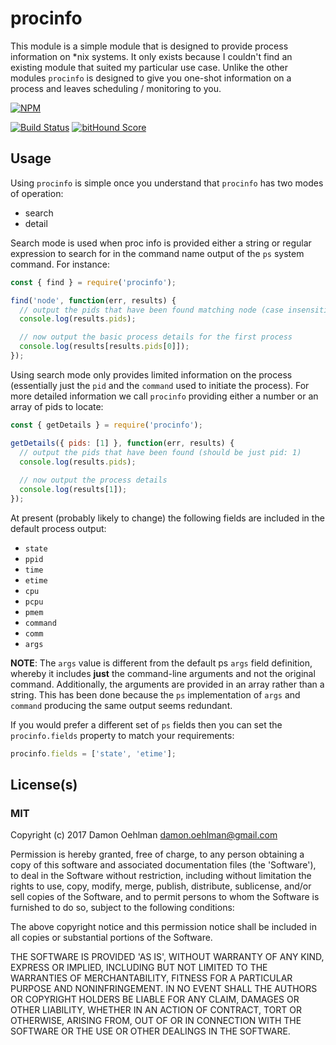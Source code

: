 
# procinfo

This module is a simple module that is designed to provide process information on *nix systems.  It only exists
because I couldn't find an existing module that suited my particular use case.  Unlike the other modules
`procinfo` is designed to give you one-shot information on a process and leaves scheduling / monitoring to you.


[![NPM](https://nodei.co/npm/procinfo.png)](https://nodei.co/npm/procinfo/)

[![Build Status](https://api.travis-ci.org/DamonOehlman/procinfo.svg?branch=master)](https://travis-ci.org/DamonOehlman/procinfo) [![bitHound Score](https://www.bithound.io/github/DamonOehlman/procinfo/badges/score.svg)](https://www.bithound.io/github/DamonOehlman/procinfo) 

## Usage

Using `procinfo` is simple once you understand that `procinfo` has two modes of operation:

- search
- detail

Search mode is used when proc info is provided either a string or regular expression to search for in the command
name output of the `ps` system command.  For instance:

```js
const { find } = require('procinfo');

find('node', function(err, results) {
  // output the pids that have been found matching node (case insensitive)
  console.log(results.pids);

  // now output the basic process details for the first process
  console.log(results[results.pids[0]]);
});

```

Using search mode only provides limited information on the process (essentially just the `pid` and the `command` used
to initiate the process).  For more detailed information we call `procinfo` providing either a number or an
array of pids to locate:

```js
const { getDetails } = require('procinfo');

getDetails({ pids: [1] }, function(err, results) {
  // output the pids that have been found (should be just pid: 1)
  console.log(results.pids);
 
  // now output the process details
  console.log(results[1]);
});

```

At present (probably likely to change) the following fields are included in the default process output:

- `state`
- `ppid`
- `time`
- `etime`
- `cpu`
- `pcpu`
- `pmem`
- `command`
- `comm`
- `args`

__NOTE__: The `args` value is different from the default ps `args` field definition, whereby it includes __just__ the command-line
arguments and not the original command.  Additionally, the arguments are provided in an array rather than a string.
This has been done because the `ps` implementation of `args` and `command` producing the same output seems redundant.

If you would prefer a different set of `ps` fields then you can set the `procinfo.fields` property to match
your requirements:

```js
procinfo.fields = ['state', 'etime'];
```

## License(s)

### MIT

Copyright (c) 2017 Damon Oehlman <damon.oehlman@gmail.com>

Permission is hereby granted, free of charge, to any person obtaining
a copy of this software and associated documentation files (the
'Software'), to deal in the Software without restriction, including
without limitation the rights to use, copy, modify, merge, publish,
distribute, sublicense, and/or sell copies of the Software, and to
permit persons to whom the Software is furnished to do so, subject to
the following conditions:

The above copyright notice and this permission notice shall be
included in all copies or substantial portions of the Software.

THE SOFTWARE IS PROVIDED 'AS IS', WITHOUT WARRANTY OF ANY KIND,
EXPRESS OR IMPLIED, INCLUDING BUT NOT LIMITED TO THE WARRANTIES OF
MERCHANTABILITY, FITNESS FOR A PARTICULAR PURPOSE AND NONINFRINGEMENT.
IN NO EVENT SHALL THE AUTHORS OR COPYRIGHT HOLDERS BE LIABLE FOR ANY
CLAIM, DAMAGES OR OTHER LIABILITY, WHETHER IN AN ACTION OF CONTRACT,
TORT OR OTHERWISE, ARISING FROM, OUT OF OR IN CONNECTION WITH THE
SOFTWARE OR THE USE OR OTHER DEALINGS IN THE SOFTWARE.
